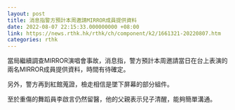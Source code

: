 ```yaml
---
layout: post
title: 消息指警方預計本周邀請MIRROR成員提供資料
date: 2022-08-07 22:15:33.000000000 +08:00
link: https://news.rthk.hk/rthk/ch/component/k2/1661321-20220807.htm
categories: rthk
---
```


當局繼續調查MIRROR演唱會事故，消息指，警方預計本周邀請當日在台上表演的兩名MIRROR成員提供資料，時間有待確定。

另外，警方再到紅館蒐證，檢走相信是墜下屏幕的部分組件。

至於重傷的舞蹈員李啟言仍然留醫，他的父親表示兒子清醒，能夠簡單溝通。
